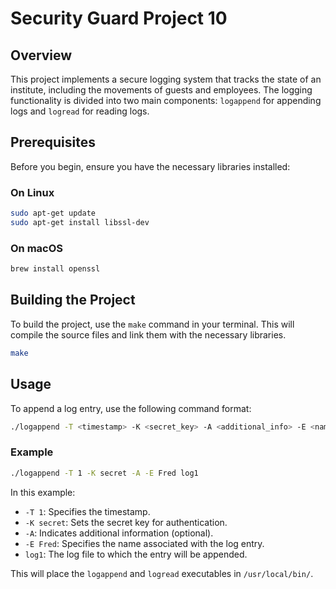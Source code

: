 # Security Guard Project 10

## Overview

This project implements a secure logging system that tracks the state of an institute, including the movements of guests and employees. The logging functionality is divided into two main components: `logappend` for appending logs and `logread` for reading logs.

## Prerequisites

Before you begin, ensure you have the necessary libraries installed:

### On Linux

```bash
sudo apt-get update
sudo apt-get install libssl-dev
```

### On macOS

```bash
brew install openssl
```

## Building the Project

To build the project, use the `make` command in your terminal. This will compile the source files and link them with the necessary libraries.

```bash
make
```

## Usage

To append a log entry, use the following command format:

```bash
./logappend -T <timestamp> -K <secret_key> -A <additional_info> -E <name> <log_file>
```

### Example

```bash
./logappend -T 1 -K secret -A -E Fred log1
```

In this example:
- `-T 1`: Specifies the timestamp.
- `-K secret`: Sets the secret key for authentication.
- `-A`: Indicates additional information (optional).
- `-E Fred`: Specifies the name associated with the log entry.
- `log1`: The log file to which the entry will be appended.


This will place the `logappend` and `logread` executables in `/usr/local/bin/`.

